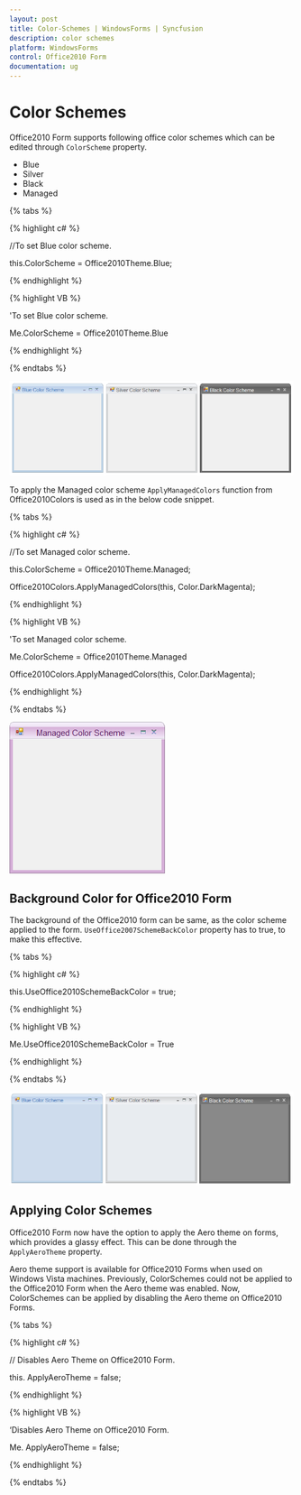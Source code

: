```yaml
---
layout: post
title: Color-Schemes | WindowsForms | Syncfusion
description: color schemes
platform: WindowsForms
control: Office2010 Form
documentation: ug
---
```


# Color Schemes

Office2010 Form supports following office color schemes which can be edited through `ColorScheme` property.

* Blue
* Silver
* Black
* Managed

{% tabs %}

{% highlight c# %}

//To set Blue color scheme.

this.ColorScheme = Office2010Theme.Blue;

{% endhighlight %}

{% highlight VB %}

'To set Blue color scheme.

Me.ColorScheme = Office2010Theme.Blue

{% endhighlight %}

{% endtabs %}

  ![](Color-Schemes_images/ColorScheme1.png)
  
To apply the Managed color scheme `ApplyManagedColors` function from Office2010Colors is used as in the below code snippet.

{% tabs %}

{% highlight c# %}

//To set Managed color scheme.

this.ColorScheme = Office2010Theme.Managed;

Office2010Colors.ApplyManagedColors(this, Color.DarkMagenta);

{% endhighlight %}

{% highlight VB %}

'To set Managed color scheme.

Me.ColorScheme = Office2010Theme.Managed

Office2010Colors.ApplyManagedColors(this, Color.DarkMagenta);

{% endhighlight %}

{% endtabs %}

  ![](Color-Schemes_images/ManagedScheme.png)

## Background Color for Office2010 Form

The background of the Office2010 form can be same, as the color scheme applied to the form. `UseOffice2007SchemeBackColor` property has to true, to make this effective.

{% tabs %}

{% highlight c# %}

this.UseOffice2010SchemeBackColor = true;

{% endhighlight %}

{% highlight VB %}

Me.UseOffice2010SchemeBackColor = True

{% endhighlight %}

{% endtabs %}

![](Color-Schemes_images/ColorScheme2.png)
  
  
## Applying Color Schemes

Office2010 Form now have the option to apply the Aero theme on forms, which provides a glassy effect. This can be done through the `ApplyAeroTheme` property.

Aero theme support is available for Office2010 Forms when used on Windows Vista machines. Previously, ColorSchemes could not be applied to the Office2010 Form when the Aero theme was enabled. Now, ColorSchemes can be applied by disabling the Aero theme on Office2010 Forms. 

{% tabs %}

{% highlight c# %}

// Disables Aero Theme on Office2010 Form.

this. ApplyAeroTheme = false;

{% endhighlight %}

{% highlight VB %}

‘Disables Aero Theme on Office2010 Form.

Me. ApplyAeroTheme = false;

{% endhighlight %}

{% endtabs %}